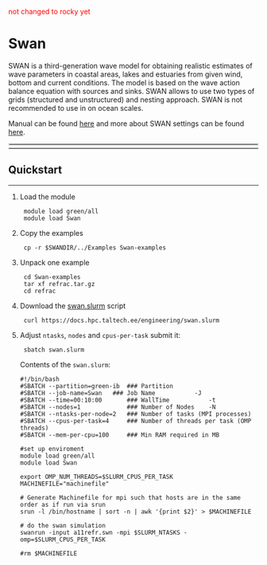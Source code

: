 <span style="color:red">not changed to rocky yet</span>

# Swan

SWAN is a third-generation wave model for obtaining realistic estimates of wave parameters in coastal areas, lakes and estuaries from given wind, bottom and current conditions. The model is based on the wave action balance equation with sources and sinks. SWAN allows to use two types of grids (structured and unstructured) and nesting approach. SWAN  is not recommended to use in on ocean scales.

Manual can be found [here](https://swanmodel.sourceforge.io/online_doc/swanuse/swanuse.html) and more about SWAN settings can be found [here](https://swanmodel.sourceforge.io/settings/settings.htm).
<br>
<hr style="margin: 4px 0px; border:2px solid  #d9d9d9 "></hr>
<hr style="margin: 4px 0px; border:1px solid  #d9d9d9 "></hr>

## Quickstart 

---

1. Load the module

	    module load green/all
	    module load Swan

2. Copy the examples

    	cp -r $SWANDIR/../Examples Swan-examples

3. Unpack one example

    	cd Swan-examples
    	tar xf refrac.tar.gz
    	cd refrac

4. Download the [swan.slurm](swan.slurm) script

    	curl https://docs.hpc.taltech.ee/engineering/swan.slurm

5. Adjust `ntasks`, `nodes` and `cpus-per-task` submit it:

		sbatch swan.slurm

	Contents of the `swan.slurm`:

	   #!/bin/bash
	   #SBATCH --partition=green-ib  ### Partition
	   #SBATCH --job-name=Swan   ### Job Name           -J
	   #SBATCH --time=00:10:00       ### WallTime           -t
	   #SBATCH --nodes=1             ### Number of Nodes    -N 
	   #SBATCH --ntasks-per-node=2   ### Number of tasks (MPI processes)
	   #SBATCH --cpus-per-task=4     ### Number of threads per task (OMP threads)
	   #SBATCH --mem-per-cpu=100     ### Min RAM required in MB

	   #set up enviroment    
	   module load green/all
	   module load Swan
    
	   export OMP_NUM_THREADS=$SLURM_CPUS_PER_TASK        
	   MACHINEFILE="machinefile"

	   # Generate Machinefile for mpi such that hosts are in the same order as if run via srun
	   srun -l /bin/hostname | sort -n | awk '{print $2}' > $MACHINEFILE
    
	   # do the swan simulation
	   swanrun -input a11refr.swn -mpi $SLURM_NTASKS -omp=$SLURM_CPUS_PER_TASK

	   #rm $MACHINEFILE   


